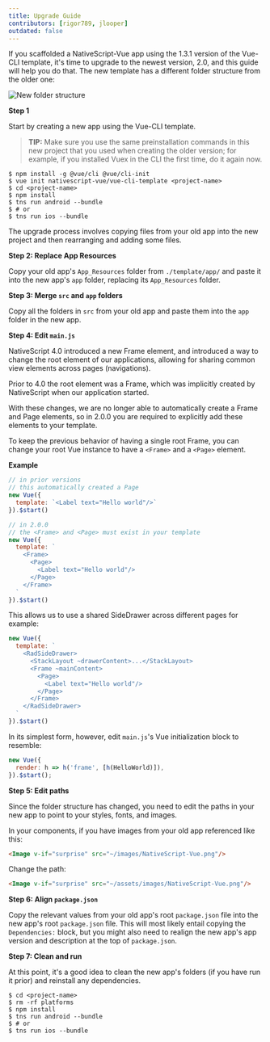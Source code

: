 ```yaml
---
title: Upgrade Guide
contributors: [rigor789, jlooper]
outdated: false
---
```


If you scaffolded a NativeScript-Vue app using the 1.3.1 version of the Vue-CLI template, it's time to upgrade to the newest version, 2.0, and this guide will help you do that. The new template has a different folder structure from the older one:

![New folder structure](/screenshots/old-new-folder-structure.png)

**Step 1**

Start by creating a new app using the Vue-CLI template.

> **TIP:** Make sure you use the same preinstallation commands in this new project that you used when creating the older version; for example, if you installed Vuex in the CLI the first time, do it again now.

```shell
$ npm install -g @vue/cli @vue/cli-init
$ vue init nativescript-vue/vue-cli-template <project-name>
$ cd <project-name>
$ npm install
$ tns run android --bundle
$ # or
$ tns run ios --bundle
```

The upgrade process involves copying files from your old app into the new project and then rearranging and adding some files.

**Step 2: Replace App Resources**

Copy your old app's `App_Resources` folder from `./template/app/` and paste it into the new app's `app` folder, replacing its `App_Resources` folder.

**Step 3: Merge `src` and `app` folders**

Copy all the folders in `src` from your old app and paste them into the `app` folder in the new app.

**Step 4: Edit `main.js`**

NativeScript 4.0 introduced a new Frame element, and introduced a way to change the root element of our applications, allowing for sharing common view elements across pages (navigations).

Prior to 4.0 the root element was a Frame, which was implicitly created by NativeScript when our application started.

With these changes, we are no longer able to automatically create a Frame and Page elements, so in 2.0.0 you are required to explicitly add these elements to your template.

To keep the previous behavior of having a single root Frame, you can change your root Vue instance to have a `<Frame>` and a `<Page>` element.

**Example**

```js
// in prior versions
// this automatically created a Page
new Vue({
  template: `<Label text="Hello world"/>`
}).$start()
```

```js
// in 2.0.0
// the <Frame> and <Page> must exist in your template
new Vue({
  template: `
    <Frame>
      <Page>
        <Label text="Hello world"/>
      </Page>
    </Frame>
  `
}).$start()
```

This allows us to use a shared SideDrawer across different pages for example:

```js
new Vue({
  template: `
    <RadSideDrawer>
      <StackLayout ~drawerContent>...</StackLayout>
      <Frame ~mainContent>
        <Page>
          <Label text="Hello world"/>
        </Page>
      </Frame>
    </RadSideDrawer>
  `
}).$start()
```

In its simplest form, however, edit `main.js`'s Vue initialization block to resemble:

```js
new Vue({
  render: h => h('frame', [h(HelloWorld)]),
}).$start();
```

**Step 5: Edit paths**

Since the folder structure has changed, you need to edit the paths in your new app to point to your styles, fonts, and images.

In your components, if you have images from your old app referenced like this:

```HTML
<Image v-if="surprise" src="~/images/NativeScript-Vue.png"/>
```

Change the path:

```HTML
<Image v-if="surprise" src="~/assets/images/NativeScript-Vue.png"/>
```

**Step 6: Align `package.json`**

Copy the relevant values from your old app's root `package.json` file into the new app's root `package.json` file. This will most likely entail copying the `Dependencies:` block, but you might also need to realign the new app's app version and description at the top of `package.json`.

**Step 7: Clean and run**

At this point, it's a good idea to clean the new app's folders (if you have run it prior) and reinstall any dependencies.

```shell
$ cd <project-name>
$ rm -rf platforms
$ npm install
$ tns run android --bundle
$ # or
$ tns run ios --bundle
```
